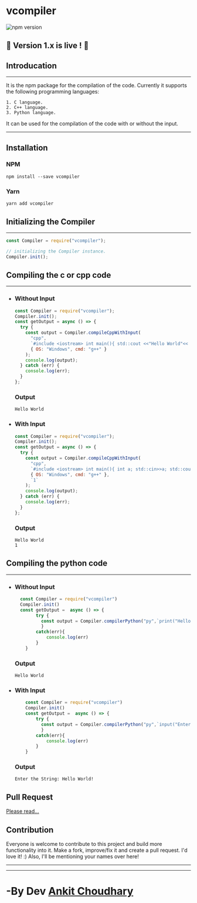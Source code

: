 # vcompiler

![npm version](https://d25lcipzij17d.cloudfront.net/badge.svg?id=js&r=r&type=6e&v=1.1.2&x2=0)

## 🎉 Version 1.x is live ! 🎉

## Introducation

---

It is the npm package for the compilation of the code. Currently it supports the following programming languages:

    1. C language.
    2. C++ language.
    3. Python language.

It can be used for the compilation of the code with or without the input.

---

## Installation

### NPM

```
npm install --save vcompiler
```

### Yarn

```
yarn add vcompiler
```

## Initializing the Compiler

---

```javascript
const Compiler = require("vcompiler");

// initializing the Compiler instance.
Compiler.init();
```

## Compiling the c or cpp code

---

- ### Without Input

  ```javascript
  const Compiler = require("vcompiler");
  Compiler.init();
  const getOutput = async () => {
    try {
      const output = Compiler.compileCppWithInput(
        "cpp",
        `#include <iostream> int main(){ std::cout <<"Hello World"<< std::endl; return 0; }`,
        { OS: "Windows", cmd: "g++" }
      );
      console.log(output);
    } catch (err) {
      console.log(err);
    }
  };
  ```

  ### Output

  ```
  Hello World
  ```

- ### With Input

  ```javascript
  const Compiler = require("vcompiler");
  Compiler.init();
  const getOutput = async () => {
    try {
      const output = Compiler.compileCppWithInput(
        "cpp",
        `#include <iostream> int main(){ int a; std::cin>>a; std::cout <<"Hello World"<<std::endl<<a << std::endl; return 0; }`,
        { OS: "Windows", cmd: "g++" },
        `1`
      );
      console.log(output);
    } catch (err) {
      console.log(err);
    }
  };
  ```

  ### Output

  ```
  Hello World
  1
  ```

## Compiling the python code

---

- ### Without Input
    ```javascript
      const Compiler = require("vcompiler")
      Compiler.init()
      const getOutput =  async () => {
            try {
              const output = Compiler.compilerPython("py",`print("Hello World")`, {OS: 'Windows'})console.log(output)
              }
            catch(err){
                console.log(err)
            }
        }
    ```
    ### Output
    ```
    Hello World
    ```
- ### With Input
    ```javascript
        const Compiler = require("vcompiler")
        Compiler.init()
        const getOutput =  async () => {
            try {
              const output = Compiler.compilerPython("py",`input("Enter the String: ")`, {OS: 'Windows'}, `Hello World!`)console.log(output)
              }
            catch(err){
                console.log(err)
            }
        }
    ```
    ### Output
    ```
    Enter the String: Hello World!
    ```
## Pull Request
[Please read...](./submitting-a-pull-request.md)

## Contribution

Everyone is welcome to contribute to this project and build more functionality into it. Make a fork, improve/fix it and create a pull request. I'd love it! :) Also, I'll be mentioning your names over here!

---
---

# -By Dev [Ankit Choudhary](https://github.com/ankit1509)

